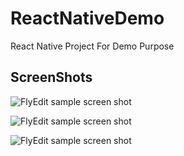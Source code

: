 # ReactNativeDemo

React Native Project For Demo Purpose


## ScreenShots
![FlyEdit sample screen shot](https://github.com/saikatdutta1991/ReactNativeDemo/blob/master/screenshots/Screenshot_2019-03-15-18-36-42-839_com.myfirstreactnative.png?raw=true "EasyTour sample screen shot" )

![FlyEdit sample screen shot](https://github.com/saikatdutta1991/ReactNativeDemo/blob/master/screenshots/Screenshot_2019-03-15-18-37-18-141_com.myfirstreactnative.png?raw=true "EasyTour sample screen shot" )

![FlyEdit sample screen shot](https://github.com/saikatdutta1991/ReactNativeDemo/blob/master/screenshots/Screenshot_2019-03-15-18-37-34-621_com.myfirstreactnative.png?raw=true "EasyTour sample screen shot" )
